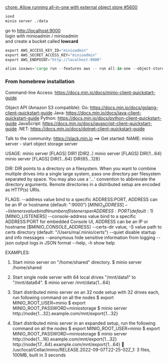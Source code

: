 
[chore: Allow running all-in-one with external object store #5600](https://github.com/influxdata/influxdb_iox/pull/5600)

```rust
ioxd
minio server ./data
```

go to [http://localhost:9000](http://localhost:9000)      
login with minioadmin / minioadmin    
and create a bucket called **lowcard**

```rust
export AWS_ACCESS_KEY_ID="minioadmin"
export AWS_SECRET_ACCESS_KEY="minioadmin"
export AWS_ENDPOINT="http://localhost:9000"
```

```rust
alias ioxaws='cargo run --features aws -- run all-in-one --object-store s3 --aws-endpoint http://localhost:9000 --bucket lowcard --aws-allow-http --log-filter debug,compactor=error'
```

### From homebrew installation

Command-line Access: https://docs.min.io/docs/minio-client-quickstart-guide

Object API (Amazon S3 compatible):
Go:         https://docs.min.io/docs/golang-client-quickstart-guide
Java:       https://docs.min.io/docs/java-client-quickstart-guide
Python:     https://docs.min.io/docs/python-client-quickstart-guide
JavaScript: https://docs.min.io/docs/javascript-client-quickstart-guide
.NET:       https://docs.min.io/docs/dotnet-client-quickstart-guide

Talk to the community: https://slack.min.io
==> Get started:
NAME:
minio server - start object storage server

USAGE:
minio server [FLAGS] DIR1 [DIR2..]
minio server [FLAGS] DIR{1...64}
minio server [FLAGS] DIR{1...64} DIR{65...128}

DIR:
DIR points to a directory on a filesystem. When you want to combine
multiple drives into a single large system, pass one directory per
filesystem separated by space. You may also use a '...' convention
to abbreviate the directory arguments. Remote directories in a
distributed setup are encoded as HTTP(s) URIs.

FLAGS:
--address value              bind to a specific ADDRESS:PORT, ADDRESS can be an IP or hostname (default: ":9000") [$MINIO_ADDRESS]
--listeners value            bind N number of listeners per ADDRESS:PORT (default: 1) [$MINIO_LISTENERS]
--console-address value      bind to a specific ADDRESS:PORT for embedded Console UI, ADDRESS can be an IP or hostname [$MINIO_CONSOLE_ADDRESS]
--certs-dir value, -S value  path to certs directory (default: "/Users/ma/.minio/certs")
--quiet                      disable startup and info messages
--anonymous                  hide sensitive information from logging
--json                       output logs in JSON format
--help, -h                   show help

EXAMPLES:
1. Start minio server on "/home/shared" directory.
$ minio server /home/shared

2. Start single node server with 64 local drives "/mnt/data1" to "/mnt/data64".
$ minio server /mnt/data{1...64}

3. Start distributed minio server on an 32 node setup with 32 drives each, run following command on all the nodes
$ export MINIO_ROOT_USER=minio
$ export MINIO_ROOT_PASSWORD=miniostorage
$ minio server http://node{1...32}.example.com/mnt/export{1...32}

4. Start distributed minio server in an expanded setup, run the following command on all the nodes
$ export MINIO_ROOT_USER=minio
$ export MINIO_ROOT_PASSWORD=miniostorage
$ minio server http://node{1...16}.example.com/mnt/export{1...32} \
http://node{17...64}.example.com/mnt/export{1...64}
🍺  /usr/local/Cellar/minio/RELEASE.2022-09-07T22-25-02Z_1: 3 files, 100MB, built in 3 seconds

